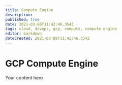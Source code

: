 ```yaml
---
title: Compute Engine
description: 
published: true
date: 2021-03-08T11:42:46.354Z
tags: cloud, devops, gcp, compute, compute engine
editor: markdown
dateCreated: 2021-03-08T11:42:46.354Z
---
```


# GCP Compute Engine
Your content here